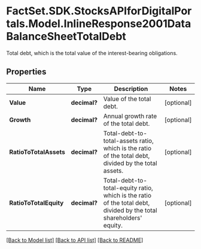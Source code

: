 # FactSet.SDK.StocksAPIforDigitalPortals.Model.InlineResponse2001DataBalanceSheetTotalDebt
Total debt, which is the total value of the interest-bearing obligations.

## Properties

Name | Type | Description | Notes
------------ | ------------- | ------------- | -------------
**Value** | **decimal?** | Value of the total debt. | [optional] 
**Growth** | **decimal?** | Annual growth rate of the total debt. | [optional] 
**RatioToTotalAssets** | **decimal?** | Total-debt-to-total-assets ratio, which is the ratio of the total debt, divided by the total assets. | [optional] 
**RatioToTotalEquity** | **decimal?** | Total-debt-to-total-equity ratio, which is the ratio of the total debt, divided by the total shareholders&#39; equity. | [optional] 

[[Back to Model list]](../README.md#documentation-for-models) [[Back to API list]](../README.md#documentation-for-api-endpoints) [[Back to README]](../README.md)

